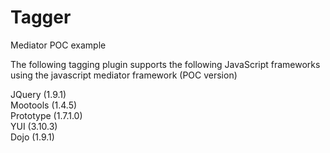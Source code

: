 Tagger
======

Mediator POC example

The following tagging plugin supports the following JavaScript frameworks<br/>
using the javascript mediator framework (POC version)

JQuery (1.9.1)<br/>
Mootools (1.4.5)<br/>
Prototype (1.7.1.0)<br/>
YUI (3.10.3)<br/>
Dojo (1.9.1)

